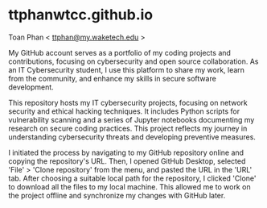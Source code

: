 # ttphanwtcc.github.io

Toan Phan < ttphan@my.waketech.edu >

My GitHub account serves as a portfolio of my coding projects and contributions, focusing on cybersecurity and open source collaboration. As an IT Cybersecurity student, I use this platform to share my work, learn from the community, and enhance my skills in secure software development.

This repository hosts my IT cybersecurity projects, focusing on network security and ethical hacking techniques. It includes Python scripts for vulnerability scanning and a series of Jupyter notebooks documenting my research on secure coding practices. This project reflects my journey in understanding cybersecurity threats and developing preventive measures.

I initiated the process by navigating to my GitHub repository online and copying the repository's URL. Then, I opened GitHub Desktop, selected 'File' > 'Clone repository' from the menu, and pasted the URL in the 'URL' tab. After choosing a suitable local path for the repository, I clicked 'Clone' to download all the files to my local machine. This allowed me to work on the project offline and synchronize my changes with GitHub later.